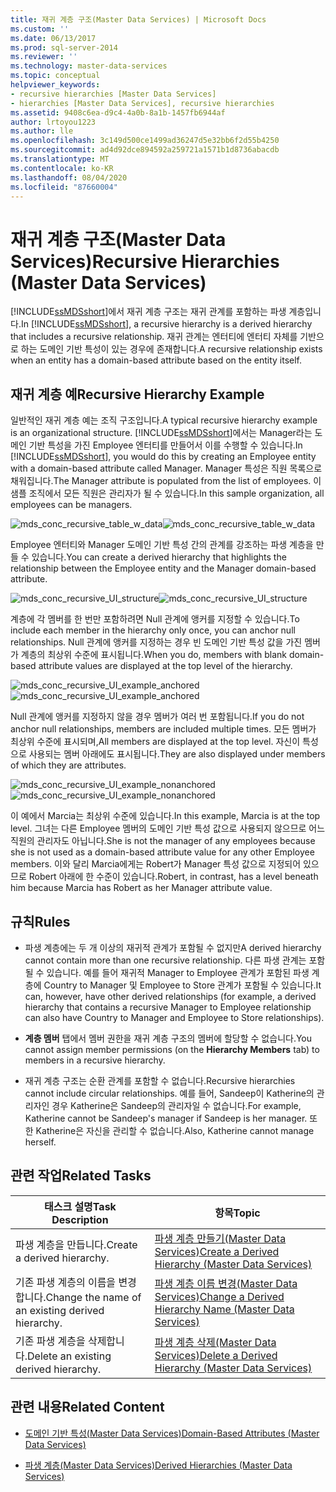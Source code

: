 ```yaml
---
title: 재귀 계층 구조(Master Data Services) | Microsoft Docs
ms.custom: ''
ms.date: 06/13/2017
ms.prod: sql-server-2014
ms.reviewer: ''
ms.technology: master-data-services
ms.topic: conceptual
helpviewer_keywords:
- recursive hierarchies [Master Data Services]
- hierarchies [Master Data Services], recursive hierarchies
ms.assetid: 9408c6ea-d9c4-4a0b-8a1b-1457fb6944af
author: lrtoyou1223
ms.author: lle
ms.openlocfilehash: 3c149d500ce1499ad36247d5e32bb6f2d55b4250
ms.sourcegitcommit: ad4d92dce894592a259721a1571b1d8736abacdb
ms.translationtype: MT
ms.contentlocale: ko-KR
ms.lasthandoff: 08/04/2020
ms.locfileid: "87660004"
---
```

# <a name="recursive-hierarchies-master-data-services"></a><span data-ttu-id="c5490-102">재귀 계층 구조(Master Data Services)</span><span class="sxs-lookup"><span data-stu-id="c5490-102">Recursive Hierarchies (Master Data Services)</span></span>
  <span data-ttu-id="c5490-103">[!INCLUDE[ssMDSshort](../includes/ssmdsshort-md.md)]에서 재귀 계층 구조는 재귀 관계를 포함하는 파생 계층입니다.</span><span class="sxs-lookup"><span data-stu-id="c5490-103">In [!INCLUDE[ssMDSshort](../includes/ssmdsshort-md.md)], a recursive hierarchy is a derived hierarchy that includes a recursive relationship.</span></span> <span data-ttu-id="c5490-104">재귀 관계는 엔터티에 엔터티 자체를 기반으로 하는 도메인 기반 특성이 있는 경우에 존재합니다.</span><span class="sxs-lookup"><span data-stu-id="c5490-104">A recursive relationship exists when an entity has a domain-based attribute based on the entity itself.</span></span>

## <a name="recursive-hierarchy-example"></a><span data-ttu-id="c5490-105">재귀 계층 예</span><span class="sxs-lookup"><span data-stu-id="c5490-105">Recursive Hierarchy Example</span></span>
 <span data-ttu-id="c5490-106">일반적인 재귀 계층 예는 조직 구조입니다.</span><span class="sxs-lookup"><span data-stu-id="c5490-106">A typical recursive hierarchy example is an organizational structure.</span></span> <span data-ttu-id="c5490-107">[!INCLUDE[ssMDSshort](../includes/ssmdsshort-md.md)]에서는 Manager라는 도메인 기반 특성을 가진 Employee 엔터티를 만들어서 이를 수행할 수 있습니다.</span><span class="sxs-lookup"><span data-stu-id="c5490-107">In [!INCLUDE[ssMDSshort](../includes/ssmdsshort-md.md)], you would do this by creating an Employee entity with a domain-based attribute called Manager.</span></span> <span data-ttu-id="c5490-108">Manager 특성은 직원 목록으로 채워집니다.</span><span class="sxs-lookup"><span data-stu-id="c5490-108">The Manager attribute is populated from the list of employees.</span></span> <span data-ttu-id="c5490-109">이 샘플 조직에서 모든 직원은 관리자가 될 수 있습니다.</span><span class="sxs-lookup"><span data-stu-id="c5490-109">In this sample organization, all employees can be managers.</span></span>

 <span data-ttu-id="c5490-110">![mds_conc_recursive_table_w_data](../../2014/master-data-services/media/mds-conc-recursive-table-w-data.gif "mds_conc_recursive_table_w_data")</span><span class="sxs-lookup"><span data-stu-id="c5490-110">![mds_conc_recursive_table_w_data](../../2014/master-data-services/media/mds-conc-recursive-table-w-data.gif "mds_conc_recursive_table_w_data")</span></span>

 <span data-ttu-id="c5490-111">Employee 엔터티와 Manager 도메인 기반 특성 간의 관계를 강조하는 파생 계층을 만들 수 있습니다.</span><span class="sxs-lookup"><span data-stu-id="c5490-111">You can create a derived hierarchy that highlights the relationship between the Employee entity and the Manager domain-based attribute.</span></span>

 <span data-ttu-id="c5490-112">![mds_conc_recursive_UI_structure](../../2014/master-data-services/media/mds-conc-recursive-ui-structure.gif "mds_conc_recursive_UI_structure")</span><span class="sxs-lookup"><span data-stu-id="c5490-112">![mds_conc_recursive_UI_structure](../../2014/master-data-services/media/mds-conc-recursive-ui-structure.gif "mds_conc_recursive_UI_structure")</span></span>

 <span data-ttu-id="c5490-113">계층에 각 멤버를 한 번만 포함하려면 Null 관계에 앵커를 지정할 수 있습니다.</span><span class="sxs-lookup"><span data-stu-id="c5490-113">To include each member in the hierarchy only once, you can anchor null relationships.</span></span> <span data-ttu-id="c5490-114">Null 관계에 앵커를 지정하는 경우 빈 도메인 기반 특성 값을 가진 멤버가 계층의 최상위 수준에 표시됩니다.</span><span class="sxs-lookup"><span data-stu-id="c5490-114">When you do, members with blank domain-based attribute values are displayed at the top level of the hierarchy.</span></span>

 <span data-ttu-id="c5490-115">![mds_conc_recursive_UI_example_anchored](../../2014/master-data-services/media/mds-conc-recursive-ui-example-anchored.gif "mds_conc_recursive_UI_example_anchored")</span><span class="sxs-lookup"><span data-stu-id="c5490-115">![mds_conc_recursive_UI_example_anchored](../../2014/master-data-services/media/mds-conc-recursive-ui-example-anchored.gif "mds_conc_recursive_UI_example_anchored")</span></span>

 <span data-ttu-id="c5490-116">Null 관계에 앵커를 지정하지 않을 경우 멤버가 여러 번 포함됩니다.</span><span class="sxs-lookup"><span data-stu-id="c5490-116">If you do not anchor null relationships, members are included multiple times.</span></span> <span data-ttu-id="c5490-117">모든 멤버가 최상위 수준에 표시되며,</span><span class="sxs-lookup"><span data-stu-id="c5490-117">All members are displayed at the top level.</span></span> <span data-ttu-id="c5490-118">자신이 특성으로 사용되는 멤버 아래에도 표시됩니다.</span><span class="sxs-lookup"><span data-stu-id="c5490-118">They are also displayed under members of which they are attributes.</span></span>

 <span data-ttu-id="c5490-119">![mds_conc_recursive_UI_example_nonanchored](../../2014/master-data-services/media/mds-conc-recursive-ui-example-nonanchored.gif "mds_conc_recursive_UI_example_nonanchored")</span><span class="sxs-lookup"><span data-stu-id="c5490-119">![mds_conc_recursive_UI_example_nonanchored](../../2014/master-data-services/media/mds-conc-recursive-ui-example-nonanchored.gif "mds_conc_recursive_UI_example_nonanchored")</span></span>

 <span data-ttu-id="c5490-120">이 예에서 Marcia는 최상위 수준에 있습니다.</span><span class="sxs-lookup"><span data-stu-id="c5490-120">In this example, Marcia is at the top level.</span></span> <span data-ttu-id="c5490-121">그녀는 다른 Employee 멤버의 도메인 기반 특성 값으로 사용되지 않으므로 어느 직원의 관리자도 아닙니다.</span><span class="sxs-lookup"><span data-stu-id="c5490-121">She is not the manager of any employees because she is not used as a domain-based attribute value for any other Employee members.</span></span> <span data-ttu-id="c5490-122">이와 달리 Marcia에게는 Robert가 Manager 특성 값으로 지정되어 있으므로 Robert 아래에 한 수준이 있습니다.</span><span class="sxs-lookup"><span data-stu-id="c5490-122">Robert, in contrast, has a level beneath him because Marcia has Robert as her Manager attribute value.</span></span>

## <a name="rules"></a><span data-ttu-id="c5490-123">규칙</span><span class="sxs-lookup"><span data-stu-id="c5490-123">Rules</span></span>

-   <span data-ttu-id="c5490-124">파생 계층에는 두 개 이상의 재귀적 관계가 포함될 수 없지만</span><span class="sxs-lookup"><span data-stu-id="c5490-124">A derived hierarchy cannot contain more than one recursive relationship.</span></span> <span data-ttu-id="c5490-125">다른 파생 관계는 포함될 수 있습니다. 예를 들어 재귀적 Manager to Employee 관계가 포함된 파생 계층에 Country to Manager 및 Employee to Store 관계가 포함될 수 있습니다.</span><span class="sxs-lookup"><span data-stu-id="c5490-125">It can, however, have other derived relationships (for example, a derived hierarchy that contains a recursive Manager to Employee relationship can also have Country to Manager and Employee to Store relationships).</span></span>

-   <span data-ttu-id="c5490-126">**계층 멤버** 탭에서 멤버 권한을 재귀 계층 구조의 멤버에 할당할 수 없습니다.</span><span class="sxs-lookup"><span data-stu-id="c5490-126">You cannot assign member permissions (on the **Hierarchy Members** tab) to members in a recursive hierarchy.</span></span>

-   <span data-ttu-id="c5490-127">재귀 계층 구조는 순환 관계를 포함할 수 없습니다.</span><span class="sxs-lookup"><span data-stu-id="c5490-127">Recursive hierarchies cannot include circular relationships.</span></span> <span data-ttu-id="c5490-128">예를 들어, Sandeep이 Katherine의 관리자인 경우 Katherine은 Sandeep의 관리자일 수 없습니다.</span><span class="sxs-lookup"><span data-stu-id="c5490-128">For example, Katherine cannot be Sandeep's manager if Sandeep is her manager.</span></span> <span data-ttu-id="c5490-129">또한 Katherine은 자신을 관리할 수 없습니다.</span><span class="sxs-lookup"><span data-stu-id="c5490-129">Also, Katherine cannot manage herself.</span></span>

## <a name="related-tasks"></a><span data-ttu-id="c5490-130">관련 작업</span><span class="sxs-lookup"><span data-stu-id="c5490-130">Related Tasks</span></span>

|<span data-ttu-id="c5490-131">태스크 설명</span><span class="sxs-lookup"><span data-stu-id="c5490-131">Task Description</span></span>|<span data-ttu-id="c5490-132">항목</span><span class="sxs-lookup"><span data-stu-id="c5490-132">Topic</span></span>|
|----------------------|-----------|
|<span data-ttu-id="c5490-133">파생 계층을 만듭니다.</span><span class="sxs-lookup"><span data-stu-id="c5490-133">Create a derived hierarchy.</span></span>|[<span data-ttu-id="c5490-134">파생 계층 만들기&#40;Master Data Services&#41;</span><span class="sxs-lookup"><span data-stu-id="c5490-134">Create a Derived Hierarchy &#40;Master Data Services&#41;</span></span>](create-a-derived-hierarchy-master-data-services.md)|
|<span data-ttu-id="c5490-135">기존 파생 계층의 이름을 변경합니다.</span><span class="sxs-lookup"><span data-stu-id="c5490-135">Change the name of an existing derived hierarchy.</span></span>|[<span data-ttu-id="c5490-136">파생 계층 이름 변경&#40;Master Data Services&#41;</span><span class="sxs-lookup"><span data-stu-id="c5490-136">Change a Derived Hierarchy Name &#40;Master Data Services&#41;</span></span>](../../2014/master-data-services/change-a-derived-hierarchy-name-master-data-services.md)|
|<span data-ttu-id="c5490-137">기존 파생 계층을 삭제합니다.</span><span class="sxs-lookup"><span data-stu-id="c5490-137">Delete an existing derived hierarchy.</span></span>|[<span data-ttu-id="c5490-138">파생 계층 삭제&#40;Master Data Services&#41;</span><span class="sxs-lookup"><span data-stu-id="c5490-138">Delete a Derived Hierarchy &#40;Master Data Services&#41;</span></span>](../../2014/master-data-services/delete-a-derived-hierarchy-master-data-services.md)|

## <a name="related-content"></a><span data-ttu-id="c5490-139">관련 내용</span><span class="sxs-lookup"><span data-stu-id="c5490-139">Related Content</span></span>

-   [<span data-ttu-id="c5490-140">도메인 기반 특성&#40;Master Data Services&#41;</span><span class="sxs-lookup"><span data-stu-id="c5490-140">Domain-Based Attributes &#40;Master Data Services&#41;</span></span>](../../2014/master-data-services/domain-based-attributes-master-data-services.md)

-   [<span data-ttu-id="c5490-141">파생 계층&#40;Master Data Services&#41;</span><span class="sxs-lookup"><span data-stu-id="c5490-141">Derived Hierarchies &#40;Master Data Services&#41;</span></span>](../../2014/master-data-services/derived-hierarchies-master-data-services.md)


